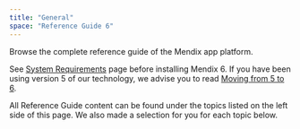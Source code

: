 ```yaml
---
title: "General"
space: "Reference Guide 6"
---
```


Browse the complete reference guide of the Mendix app platform.

See [System Requirements](System+Requirements) page before installing Mendix 6. If you have been using version 5 of our technology, we advise you to read [Moving from 5 to 6](Moving+from+5+to+6).

All Reference Guide content can be found under the topics listed on the left side of this page. We also made a selection for you for each topic below.
